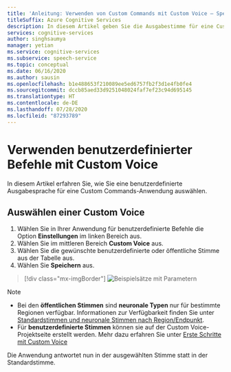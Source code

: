 ```yaml
---
title: 'Anleitung: Verwenden von Custom Commands mit Custom Voice – Speech-Dienst'
titleSuffix: Azure Cognitive Services
description: In diesem Artikel geben Sie die Ausgabestimme für eine Custom Commands-Anwendung an.
services: cognitive-services
author: singhsaumya
manager: yetian
ms.service: cognitive-services
ms.subservice: speech-service
ms.topic: conceptual
ms.date: 06/16/2020
ms.author: sausin
ms.openlocfilehash: b1e488653f210089ee5ed6757fb2f3d1e4fb0fe4
ms.sourcegitcommit: dccb85aed33d9251048024faf7ef23c94d695145
ms.translationtype: HT
ms.contentlocale: de-DE
ms.lasthandoff: 07/28/2020
ms.locfileid: "87293789"
---
```

# <a name="use-custom-commands-with-custom-voice"></a>Verwenden benutzerdefinierter Befehle mit Custom Voice

In diesem Artikel erfahren Sie, wie Sie eine benutzerdefinierte Ausgabesprache für eine Custom Commands-Anwendung auswählen.

## <a name="select-a-custom-voice"></a>Auswählen einer Custom Voice

1. Wählen Sie in Ihrer Anwendung für benutzerdefinierte Befehle die Option **Einstellungen** im linken Bereich aus.
1. Wählen Sie im mittleren Bereich **Custom Voice** aus.
1. Wählen Sie die gewünschte benutzerdefinierte oder öffentliche Stimme aus der Tabelle aus.
1. Wählen Sie **Speichern** aus.

> [!div class="mx-imgBorder"]
> ![Beispielsätze mit Parametern](media/custom-commands/select-custom-voice.png)

> [!NOTE]
> - Bei den **öffentlichen Stimmen** sind **neuronale Typen** nur für bestimmte Regionen verfügbar. Informationen zur Verfügbarkeit finden Sie unter [Standardstimmen und neuronale Stimmen nach Region/Endpunkt](https://docs.microsoft.com/azure/cognitive-services/speech-service/regions#standard-and-neural-voices).
> - Für **benutzerdefinierte Stimmen** können sie auf der Custom Voice-Projektseite erstellt werden. Mehr dazu erfahren Sie unter [Erste Schritte mit Custom Voice](./how-to-custom-voice.md)

Die Anwendung antwortet nun in der ausgewählten Stimme statt in der Standardstimme.
